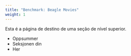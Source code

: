 ```yaml
---
title: "Benchmark: Beagle Movies"
weight: 1
---
```


Esta é a página de destino de uma seção de nível superior.

* Oppsummer
* Seksjonen din
* Her
